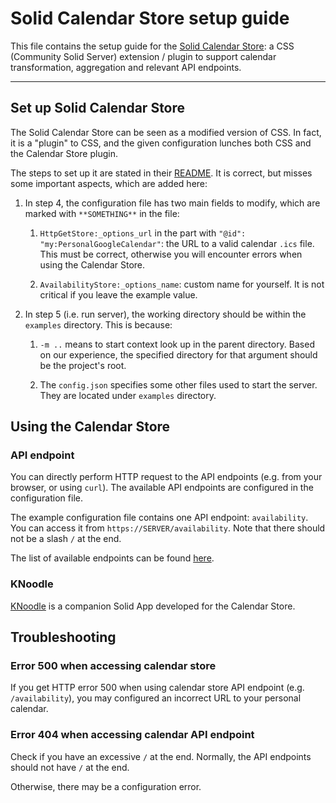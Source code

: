 # Solid Calendar Store setup guide

This file contains the setup guide for the [Solid Calendar Store](https://github.com/KNowledgeOnWebScale/solid-calendar-store): a CSS (Community Solid Server) extension / plugin to support calendar transformation, aggregation and relevant API endpoints.

---

## Set up Solid Calendar Store

The Solid Calendar Store can be seen as a modified version of CSS. In fact, it is a "plugin" to CSS, and the given configuration lunches both CSS and the Calendar Store plugin.



The steps to set up it are stated in their [README](https://github.com/KNowledgeOnWebScale/solid-calendar-store#how-to-run). It is correct, but misses some important aspects, which are added here:

1. In step 4, the configuration file has two main fields to modify, which are marked with `**SOMETHING**` in the file:
   
   1. `HttpGetStore:_options_url` in the part with `"@id": "my:PersonalGoogleCalendar"`: the URL to a valid calendar `.ics` file. This must be correct, otherwise you will encounter errors when using the Calendar Store.
   
   2. `AvailabilityStore:_options_name`: custom name for yourself. It is not critical if you leave the example value.

2. In step 5 (i.e. run server), the working directory should be within the `examples` directory. This is because:
   
   1. `-m ..` means to start context look up in the parent directory. Based on our experience, the specified directory for that argument should be the project's root.
   
   2. The `config.json` specifies some other files used to start the server. They are located under `examples` directory.



## Using the Calendar Store

### API endpoint

You can directly perform HTTP request to the API endpoints (e.g. from your browser, or using `curl`). The available API endpoints are configured in the configuration file.



The example configuration file contains one API endpoint: `availability`. You can access it from `https://SERVER/availability`. Note that there should not be a slash `/` at the end.



The list of available endpoints can be found [here](https://github.com/KNowledgeOnWebScale/solid-calendar-store#endpoints).



### KNoodle

[KNoodle](https://github.com/KNowledgeOnWebScale/knoodle/) is a companion Solid App developed for the Calendar Store.



## Troubleshooting

### Error 500 when accessing calendar store

If you get HTTP error 500 when using calendar store API endpoint (e.g. `/availability`), you may configured an incorrect URL to your personal calendar.



### Error 404 when accessing calendar API endpoint

Check if you have an excessive `/` at the end. Normally, the API endpoints should not have `/` at the end.

Otherwise, there may be a configuration error.


